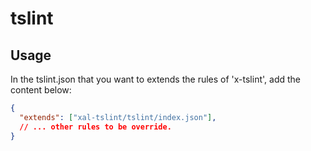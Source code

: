 # tslint

## Usage

In the tslint.json that you want to extends the rules of 'x-tslint', add the content below:

```json
{
  "extends": ["xal-tslint/tslint/index.json"],
  // ... other rules to be override.
}
```
